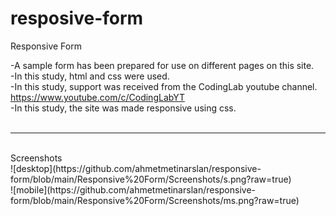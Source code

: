 # resposive-form
Responsive Form <br>

-A sample form has been prepared for use on different pages on this site.<br>
-In this study, html and css were used.<br>
-In this study, support was received from the CodingLab youtube channel. https://www.youtube.com/c/CodingLabYT<br>
-In this study, the site was made responsive using css.<br><br>
<hr>
<br>
Screenshots<br>
![desktop](https://github.com/ahmetmetinarslan/responsive-form/blob/main/Responsive%20Form/Screenshots/s.png?raw=true)<br>
![mobile](https://github.com/ahmetmetinarslan/responsive-form/blob/main/Responsive%20Form/Screenshots/ms.png?raw=true)
